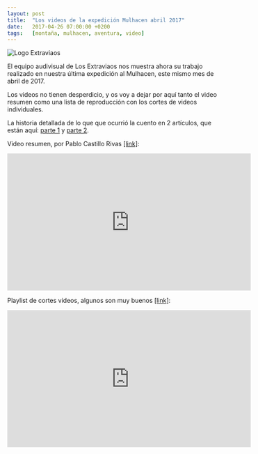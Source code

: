```yaml
---
layout: post
title:  "Los videos de la expedición Mulhacen abril 2017"
date:   2017-04-26 07:00:00 +0200
tags:	[montaña, mulhacen, aventura, video]
---
```


![Logo Extraviaos][logo]

El equipo audivisual de Los Extraviaos nos muestra ahora su trabajo realizado
en nuestra última expedición al Mulhacen, este mismo mes de abril de 2017.

Los videos no tienen desperdicio, y os voy a dejar por aquí tanto el video
resumen como una lista de reproducción con los cortes de videos individuales.

<!--more-->

La historia detallada de lo que que ocurrió la cuento en 2 artículos, que
están aquí: [parte 1][pt1] y [parte 2][pt2].

Video resumen, por Pablo Castillo Rivas [[link]][resumen]:

<div class="iframeWrapper">
<iframe width="560" height="315"
	src="https://www.youtube-nocookie.com/embed/nuNtBOjk3nA?rel=0&amp;showinfo=0"
	frameborder="0" allowfullscreen>
</iframe>
</div>


Playlist de cortes videos, algunos son muy buenos [[link]][playlist]:

<div class="iframeWrapper">
<iframe width="560" height="315"
	src="https://www.youtube-nocookie.com/embed/videoseries?list=PLl_fK7dUYicOY6D-ulgaZOh9BF1w9yrOH"
	frameborder="0" allowfullscreen>
</iframe>
</div>


[logo]:			{{site.url}}/assets/logo_extraviaos_wide.png
[pt1]:			{{site.url}}/2017/04/16/aventura-mulhacen.html
[pt2]:			{{site.url}}/2017/04/17/aventura-mulhacen2.html
[playlist]:		https://www.youtube.com/playlist?list=PLl_fK7dUYicOY6D-ulgaZOh9BF1w9yrOH
[resumen]:		https://www.youtube.com/watch?v=nuNtBOjk3nA
